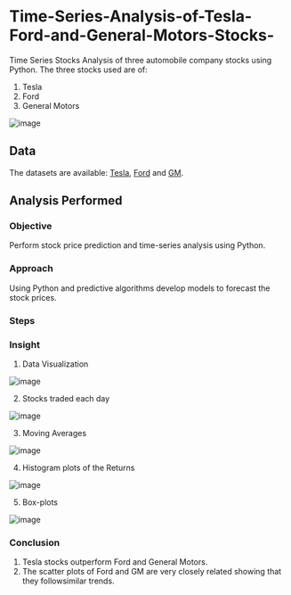 # Time-Series-Analysis-of-Tesla-Ford-and-General-Motors-Stocks-
Time Series Stocks Analysis of three automobile company stocks using Python. The three stocks used are of:
1. Tesla
2. Ford
3. General Motors

![image](https://user-images.githubusercontent.com/35174083/55756796-64e9ad80-5a20-11e9-83c1-3f9c8e10b81a.png)


## Data
The datasets are available: [Tesla](https://finance.yahoo.com/quote/TSLA/history/), [Ford](https://www.nasdaq.com/symbol/f/historical) and [GM](https://www.nasdaq.com/symbol/gm/historical).

## Analysis Performed
### Objective
Perform stock price prediction and time-series analysis using Python.

### Approach
Using Python and predictive algorithms develop models to forecast the stock prices.

### Steps

### Insight
1. Data Visualization

![image](https://user-images.githubusercontent.com/35174083/55757176-5bad1080-5a21-11e9-8cc3-93af81c690f9.png)

2. Stocks traded each day

![image](https://user-images.githubusercontent.com/35174083/55757230-75e6ee80-5a21-11e9-9326-b1d8f245a3c5.png)

3. Moving Averages

![image](https://user-images.githubusercontent.com/35174083/55757339-b0e92200-5a21-11e9-8515-779fc70b49ca.png)


4. Histogram plots of the Returns

![image](https://user-images.githubusercontent.com/35174083/55757415-dd9d3980-5a21-11e9-964b-dda3762af596.png)

5. Box-plots

![image](https://user-images.githubusercontent.com/35174083/55757479-fc9bcb80-5a21-11e9-85b2-f4029b9811ac.png)

### Conclusion
1. Tesla stocks outperform Ford and General Motors.
2. The scatter plots of Ford and GM are very closely related showing that they followsimilar trends.
